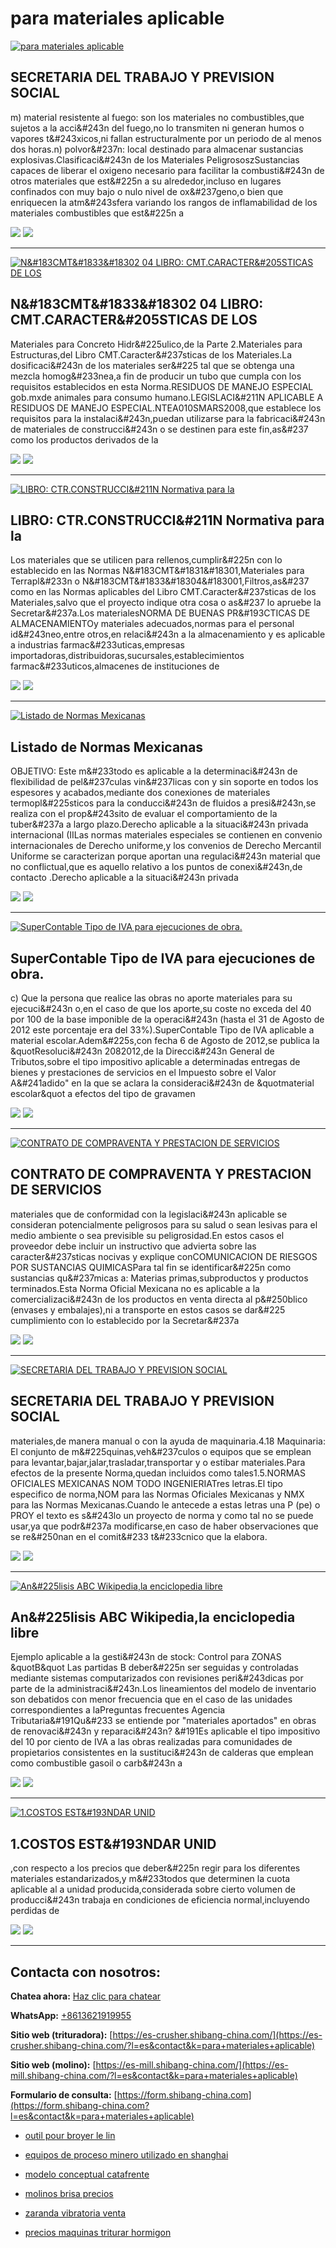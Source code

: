 # para materiales aplicable

<a href="https://swt.shibang-china.com/?l=es&img&k=para+materiales+aplicable" target="_blank">![para materiales aplicable](http://static.shibang-china.com/all-800x300/407.jpg)</a>

## SECRETARIA DEL TRABAJO Y PREVISION SOCIAL
m) material resistente al fuego: son los materiales no combustibles,que sujetos a la acci&#243n del fuego,no lo transmiten ni generan humos o vapores t&#243xicos,ni fallan estructuralmente por un periodo de al menos dos horas.n) polvor&#237n: local destinado para almacenar sustancias explosivas.Clasificaci&#243n de los Materiales PeligrososzSustancias capaces de liberar el oxigeno necesario para facilitar la combusti&#243n de otros materiales que est&#225n a su alrededor,incluso en lugares confinados con muy bajo o nulo nivel de ox&#237geno,o bien que enriquecen la atm&#243sfera variando los rangos de inflamabilidad de los materiales combustibles que est&#225n a


<a href="https://whatsapp.shibangsoft.com/WhatsApp.php" target="_blank" title="WhatsApp">![](http://static.shibang-china.com/icon/whatsapp.png)</a> <a href="https://swt.shibang-china.com/?l=es&icon&k=para+materiales+aplicable" target="_blank">![](http://static.shibang-china.com/icon/chat-es.png)</a>

---

<a href="https://swt.shibang-china.com/?l=es&img&k=para+materiales+aplicable" target="_blank">![N&#183CMT&#1833&#18302 04 LIBRO: CMT.CARACTER&#205STICAS DE LOS](http://static.shibang-china.com/all-800x300/307.jpg)</a>

## N&#183CMT&#1833&#18302 04 LIBRO: CMT.CARACTER&#205STICAS DE LOS
Materiales para Concreto Hidr&#225ulico,de la Parte 2.Materiales para Estructuras,del Libro CMT.Caracter&#237sticas de los Materiales.La dosificaci&#243n de los materiales ser&#225 tal que se obtenga una mezcla homog&#233nea,a fin de producir un tubo que cumpla con los requisitos establecidos en esta Norma.RESIDUOS DE MANEJO ESPECIAL gob.mxde animales para consumo humano.LEGISLACI&#211N APLICABLE A RESIDUOS DE MANEJO ESPECIAL.NTEA010SMARS2008,que establece los requisitos para la instalaci&#243n,puedan utilizarse para la fabricaci&#243n de materiales de construcci&#243n o se destinen para este fin,as&#237 como los productos derivados de la


<a href="https://whatsapp.shibangsoft.com/WhatsApp.php" target="_blank" title="WhatsApp">![](http://static.shibang-china.com/icon/whatsapp.png)</a> <a href="https://swt.shibang-china.com/?l=es&icon&k=para+materiales+aplicable" target="_blank">![](http://static.shibang-china.com/icon/chat-es.png)</a>

---

<a href="https://swt.shibang-china.com/?l=es&img&k=para+materiales+aplicable" target="_blank">![LIBRO: CTR.CONSTRUCCI&#211N Normativa para la](http://static.shibang-china.com/all-800x300/1015.jpg)</a>

## LIBRO: CTR.CONSTRUCCI&#211N Normativa para la
Los materiales que se utilicen para rellenos,cumplir&#225n con lo establecido en las Normas N&#183CMT&#1831&#18301,Materiales para Terrapl&#233n o N&#183CMT&#1833&#18304&#183001,Filtros,as&#237 como en las Normas aplicables del Libro CMT.Caracter&#237sticas de los Materiales,salvo que el proyecto indique otra cosa o as&#237 lo apruebe la Secretar&#237a.Los materialesNORMA DE BUENAS PR&#193CTICAS DE ALMACENAMIENTOy materiales adecuados,normas para el personal id&#243neo,entre otros,en relaci&#243n a la almacenamiento y es aplicable a industrias farmac&#233uticas,empresas importadoras,distribuidoras,sucursales,establecimientos farmac&#233uticos,almacenes de instituciones de


<a href="https://whatsapp.shibangsoft.com/WhatsApp.php" target="_blank" title="WhatsApp">![](http://static.shibang-china.com/icon/whatsapp.png)</a> <a href="https://swt.shibang-china.com/?l=es&icon&k=para+materiales+aplicable" target="_blank">![](http://static.shibang-china.com/icon/chat-es.png)</a>

---

<a href="https://swt.shibang-china.com/?l=es&img&k=para+materiales+aplicable" target="_blank">![Listado de Normas Mexicanas](http://static.shibang-china.com/all-800x300/1052.jpg)</a>

## Listado de Normas Mexicanas
OBJETIVO: Este m&#233todo es aplicable a la determinaci&#243n de flexibilidad de pel&#237culas vin&#237licas con y sin soporte en todos los espesores y acabados,mediante dos conexiones de materiales termopl&#225sticos para la conducci&#243n de fluidos a presi&#243n,se realiza con el prop&#243sito de evaluar el comportamiento de la tuber&#237a a largo plazo.Derecho aplicable a la situaci&#243n privada internacional (IILas normas materiales especiales se contienen en convenio internacionales de Derecho uniforme,y los convenios de Derecho Mercantil Uniforme se caracterizan porque aportan una regulaci&#243n material que no conflictual,que es aquello relativo a los puntos de conexi&#243n,de contacto .Derecho aplicable a la situaci&#243n privada


<a href="https://whatsapp.shibangsoft.com/WhatsApp.php" target="_blank" title="WhatsApp">![](http://static.shibang-china.com/icon/whatsapp.png)</a> <a href="https://swt.shibang-china.com/?l=es&icon&k=para+materiales+aplicable" target="_blank">![](http://static.shibang-china.com/icon/chat-es.png)</a>

---

<a href="https://swt.shibang-china.com/?l=es&img&k=para+materiales+aplicable" target="_blank">![SuperContable Tipo de IVA para ejecuciones de obra.](http://static.shibang-china.com/all-800x300/1082.jpg)</a>

## SuperContable Tipo de IVA para ejecuciones de obra.
c) Que la persona que realice las obras no aporte materiales para su ejecuci&#243n o,en el caso de que los aporte,su coste no exceda del 40 por 100 de la base imponible de la operaci&#243n (hasta el 31 de Agosto de 2012 este porcentaje era del 33%).SuperContable Tipo de IVA aplicable a material escolar.Adem&#225s,con fecha 6 de Agosto de 2012,se publica la &quotResoluci&#243n 2082012,de la Direcci&#243n General de Tributos,sobre el tipo impositivo aplicable a determinadas entregas de bienes y prestaciones de servicios en el Impuesto sobre el Valor A&#241adido" en la que se aclara la consideraci&#243n de &quotmaterial escolar&quot a efectos del tipo de gravamen


<a href="https://whatsapp.shibangsoft.com/WhatsApp.php" target="_blank" title="WhatsApp">![](http://static.shibang-china.com/icon/whatsapp.png)</a> <a href="https://swt.shibang-china.com/?l=es&icon&k=para+materiales+aplicable" target="_blank">![](http://static.shibang-china.com/icon/chat-es.png)</a>

---

<a href="https://swt.shibang-china.com/?l=es&img&k=para+materiales+aplicable" target="_blank">![CONTRATO DE COMPRAVENTA Y PRESTACION DE SERVICIOS](http://static.shibang-china.com/all-800x300/1202.jpg)</a>

## CONTRATO DE COMPRAVENTA Y PRESTACION DE SERVICIOS
materiales que de conformidad con la legislaci&#243n aplicable se consideran potencialmente peligrosos para su salud o sean lesivas para el medio ambiente o sea previsible su peligrosidad.En estos casos el proveedor debe incluir un instructivo que advierta sobre las caracter&#237sticas nocivas y explique conCOMUNICACION DE RIESGOS POR SUSTANCIAS QUIMICASPara tal fin se identificar&#225n como sustancias qu&#237micas a: Materias primas,subproductos y productos terminados.Esta Norma Oficial Mexicana no es aplicable a la comercializaci&#243n de los productos en venta directa al p&#250blico (envases y embalajes),ni a transporte en estos casos se dar&#225 cumplimiento con lo establecido por la Secretar&#237a


<a href="https://whatsapp.shibangsoft.com/WhatsApp.php" target="_blank" title="WhatsApp">![](http://static.shibang-china.com/icon/whatsapp.png)</a> <a href="https://swt.shibang-china.com/?l=es&icon&k=para+materiales+aplicable" target="_blank">![](http://static.shibang-china.com/icon/chat-es.png)</a>

---

<a href="https://swt.shibang-china.com/?l=es&img&k=para+materiales+aplicable" target="_blank">![SECRETARIA DEL TRABAJO Y PREVISION SOCIAL](http://static.shibang-china.com/all-800x300/1060.jpg)</a>

## SECRETARIA DEL TRABAJO Y PREVISION SOCIAL
materiales,de manera manual o con la ayuda de maquinaria.4.18 Maquinaria: El conjunto de m&#225quinas,veh&#237culos o equipos que se emplean para levantar,bajar,jalar,trasladar,transportar y o estibar materiales.Para efectos de la presente Norma,quedan incluidos como tales1.5.NORMAS OFICIALES MEXICANAS NOM TODO INGENIERIATres letras.El tipo especifico de norma,NOM para las Normas Oficiales Mexicanas y NMX para las Normas Mexicanas.Cuando le antecede a estas letras una P (pe) o PROY el texto es s&#243lo un proyecto de norma y como tal no se puede usar,ya que podr&#237a modificarse,en caso de haber observaciones que se re&#250nan en el comit&#233 t&#233cnico que la elabora.


<a href="https://whatsapp.shibangsoft.com/WhatsApp.php" target="_blank" title="WhatsApp">![](http://static.shibang-china.com/icon/whatsapp.png)</a> <a href="https://swt.shibang-china.com/?l=es&icon&k=para+materiales+aplicable" target="_blank">![](http://static.shibang-china.com/icon/chat-es.png)</a>

---

<a href="https://swt.shibang-china.com/?l=es&img&k=para+materiales+aplicable" target="_blank">![An&#225lisis ABC Wikipedia,la enciclopedia libre](http://static.shibang-china.com/all-800x300/1451.jpg)</a>

## An&#225lisis ABC Wikipedia,la enciclopedia libre
Ejemplo aplicable a la gesti&#243n de stock: Control para ZONAS &quotB&quot Las partidas B deber&#225n ser seguidas y controladas mediante sistemas computarizados con revisiones peri&#243dicas por parte de la administraci&#243n.Los lineamientos del modelo de inventario son debatidos con menor frecuencia que en el caso de las unidades correspondientes a laPreguntas frecuentes Agencia Tributaria&#191Qu&#233 se entiende por "materiales aportados" en obras de renovaci&#243n y reparaci&#243n? &#191Es aplicable el tipo impositivo del 10 por ciento de IVA a las obras realizadas para comunidades de propietarios consistentes en la sustituci&#243n de calderas que emplean como combustible gasoil o carb&#243n a


<a href="https://whatsapp.shibangsoft.com/WhatsApp.php" target="_blank" title="WhatsApp">![](http://static.shibang-china.com/icon/whatsapp.png)</a> <a href="https://swt.shibang-china.com/?l=es&icon&k=para+materiales+aplicable" target="_blank">![](http://static.shibang-china.com/icon/chat-es.png)</a>

---

<a href="https://swt.shibang-china.com/?l=es&img&k=para+materiales+aplicable" target="_blank">![1.COSTOS EST&#193NDAR UNID](http://static.shibang-china.com/all-800x300/1064.jpg)</a>

## 1.COSTOS EST&#193NDAR UNID
,con respecto a los precios que deber&#225n regir para los diferentes materiales estandarizados,y m&#233todos que determinen la cuota aplicable al a unidad producida,considerada sobre cierto volumen de producci&#243n trabaja en condiciones de eficiencia normal,incluyendo perdidas de

<a href="https://whatsapp.shibangsoft.com/WhatsApp.php" target="_blank" title="WhatsApp">![](http://static.shibang-china.com/icon/whatsapp.png)</a> <a href="https://swt.shibang-china.com/?l=es&icon&k=para+materiales+aplicable" target="_blank">![](http://static.shibang-china.com/icon/chat-es.png)</a>

---
## Contacta con nosotros:

**Chatea ahora:** [Haz clic para chatear](https://swt.shibang-china.com?l=es&contact&k=para+materiales+aplicable)

**WhatsApp:**  [+8613621919955](https://whatsapp.shibangsoft.com/WhatsApp.php)

**Sitio web (trituradora):** [https://es-crusher.shibang-china.com/](https://es-crusher.shibang-china.com/?l=es&contact&k=para+materiales+aplicable)

**Sitio web (molino):** [https://es-mill.shibang-china.com/](https://es-mill.shibang-china.com/?l=es&contact&k=para+materiales+aplicable)

**Formulario de consulta:** [https://form.shibang-china.com](https://form.shibang-china.com?l=es&contact&k=para+materiales+aplicable)

* [outil pour broyer le lin](../75/outil%20pour%20broyer%20le%20lin.md)

* [equipos de proceso minero utilizado en shanghai](../77/equipos%20de%20proceso%20minero%20utilizado%20en%20shanghai.md)

* [modelo conceptual catafrente](../80/modelo%20conceptual%20catafrente.md)

* [molinos brisa precios](../69/molinos%20brisa%20precios.md)

* [zaranda vibratoria venta](../79/zaranda%20vibratoria%20venta.md)

* [precios maquinas triturar hormigon](../73/precios%20maquinas%20triturar%20hormigon.md)